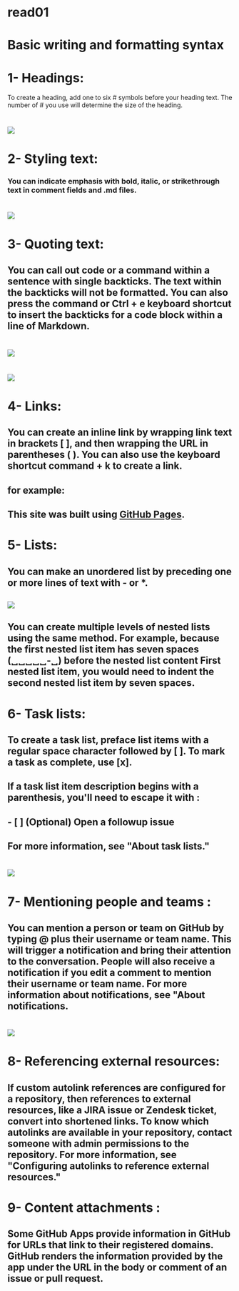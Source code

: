
# read01

# Basic writing and formatting syntax
# 1- Headings: 
To create a heading, add one to six # symbols before your heading text. The number of # you use will determine the size of the heading.
# ![](https://www.tecmint.com/wp-content/uploads/2021/03/Add-Headings.png)

# 2- Styling text:
### You can indicate emphasis with bold, italic, or strikethrough text in comment fields and .md files.

# ![](https://www.programmersought.com/images/837/7a7c63bd1aa5bbc018535c8a6e2b29c5.png)

# 3- Quoting text:
## You can call out code or a command within a sentence with single backticks. The text within the backticks will not be formatted. You can also press the command or Ctrl + e keyboard shortcut to insert the backticks for a code block within a line of Markdown.
# ![](https://docs.github.com/assets/images/help/writing/code-block-rendered.png)


# ![](https://docs.github.com/assets/images/help/writing/inline-code-rendered.png)

# 4- Links: 
## You can create an inline link by wrapping link text in brackets [ ], and then wrapping the URL in parentheses ( ). You can also use the keyboard shortcut command + k to create a link.

## for example:
## This site was built using [GitHub Pages](https://pages.github.com/).
# 5- Lists:
## You can make an unordered list by preceding one or more lines of text with - or *.

## ![](https://miro.medium.com/max/1844/1*UmrEZgVgQuMHIP-9GV4eMg.png)



## You can create multiple levels of nested lists using the same method. For example, because the first nested list item has seven spaces (␣␣␣␣␣-␣) before the nested list content First nested list item, you would need to indent the second nested list item by seven spaces.


# 6- Task lists:
## To create a task list, preface list items with a regular space character followed by [ ]. To mark a task as complete, use [x].
## If a task list item description begins with a parenthesis, you'll need to escape it with \:

## - [ ] \(Optional) Open a followup issue

## For more information, see "About task lists."

# ![](https://user-images.githubusercontent.com/2301847/52020690-86259f00-24af-11e9-9a6e-6f2488a5910e.png)
# 7- Mentioning people and teams :
## You can mention a person or team on GitHub by typing @ plus their username or team name. This will trigger a notification and bring their attention to the conversation. People will also receive a notification if you edit a comment to mention their username or team name. For more information about notifications, see "About notifications.
# ![](https://docs.github.com/assets/images/help/writing/mention-rendered.png)

# 8- Referencing external resources:
## If custom autolink references are configured for a repository, then references to external resources, like a JIRA issue or Zendesk ticket, convert into shortened links. To know which autolinks are available in your repository, contact someone with admin permissions to the repository. For more information, see "Configuring autolinks to reference external resources."


# 9- Content attachments :
## Some GitHub Apps provide information in GitHub for URLs that link to their registered domains. GitHub renders the information provided by the app under the URL in the body or comment of an issue or pull request.
